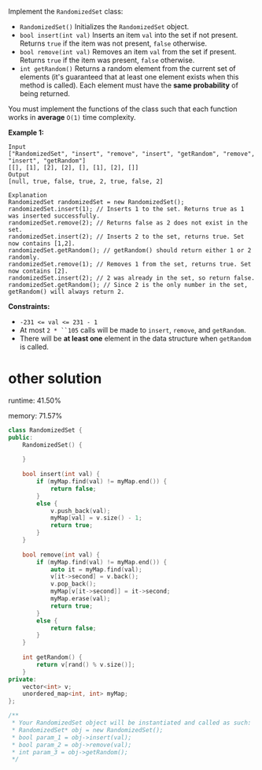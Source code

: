 Implement the `RandomizedSet` class:

- `RandomizedSet()` Initializes the `RandomizedSet` object.
- `bool insert(int val)` Inserts an item `val` into the set if not present. Returns `true` if the item was not present, `false` otherwise.
- `bool remove(int val)` Removes an item `val` from the set if present. Returns `true` if the item was present, `false` otherwise.
- `int getRandom()` Returns a random element from the current set of elements (it's guaranteed that at least one element exists when this method is called). Each element must have the **same probability** of being returned.

You must implement the functions of the class such that each function works in **average** `O(1)` time complexity.

 

**Example 1:**

```
Input
["RandomizedSet", "insert", "remove", "insert", "getRandom", "remove", "insert", "getRandom"]
[[], [1], [2], [2], [], [1], [2], []]
Output
[null, true, false, true, 2, true, false, 2]

Explanation
RandomizedSet randomizedSet = new RandomizedSet();
randomizedSet.insert(1); // Inserts 1 to the set. Returns true as 1 was inserted successfully.
randomizedSet.remove(2); // Returns false as 2 does not exist in the set.
randomizedSet.insert(2); // Inserts 2 to the set, returns true. Set now contains [1,2].
randomizedSet.getRandom(); // getRandom() should return either 1 or 2 randomly.
randomizedSet.remove(1); // Removes 1 from the set, returns true. Set now contains [2].
randomizedSet.insert(2); // 2 was already in the set, so return false.
randomizedSet.getRandom(); // Since 2 is the only number in the set, getRandom() will always return 2.
```

 

**Constraints:**

- `-231 <= val <= 231 - 1`
- At most `2 * ``105` calls will be made to `insert`, `remove`, and `getRandom`.
- There will be **at least one** element in the data structure when `getRandom` is called.

# other solution

runtime: 41.50%

memory: 71.57%

```cpp
class RandomizedSet {
public:
    RandomizedSet() {
        
    }
    
    bool insert(int val) {
        if (myMap.find(val) != myMap.end()) {
            return false;
        }
        else {
            v.push_back(val);
            myMap[val] = v.size() - 1;
            return true;
        }
    }
    
    bool remove(int val) {
        if (myMap.find(val) != myMap.end()) {
            auto it = myMap.find(val);
            v[it->second] = v.back();
            v.pop_back();
            myMap[v[it->second]] = it->second;
            myMap.erase(val);
            return true;
        }
        else {
            return false;
        }
    }
    
    int getRandom() {
        return v[rand() % v.size()];
    }
private:
    vector<int> v;
    unordered_map<int, int> myMap;
};

/**
 * Your RandomizedSet object will be instantiated and called as such:
 * RandomizedSet* obj = new RandomizedSet();
 * bool param_1 = obj->insert(val);
 * bool param_2 = obj->remove(val);
 * int param_3 = obj->getRandom();
 */
```

